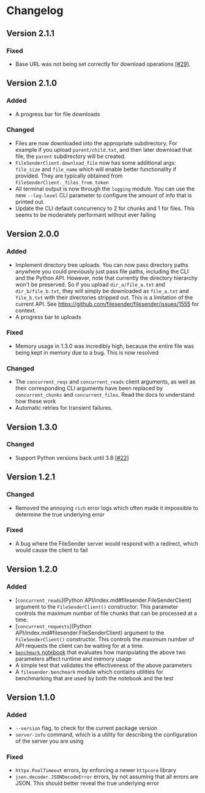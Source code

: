 # Changelog

## Version 2.1.1

### Fixed

* Base URL was not being set correctly for download operations [[#29]](https://github.com/WEHI-ResearchComputing/FileSenderCli/pull/29).

## Version 2.1.0

### Added

* A progress bar for file downloads

### Changed

* Files are now downloaded into the appropriate subdirectory. For example if you upload `parent/child.txt`, and then later download that file, the `parent` subdirectory will be created.
* `FileSenderClient.download_file` now has some additional args: `file_size` and `file_name` which will enable better functionality if provided. They are typically obtained from `FileSenderClient._files_from_token`
* All terminal output is now through the `logging` module. You can use the new `--log-level` CLI parameter to configure the amount of info that is printed out.
* Update the CLI default concurrency to 2 for chunks and 1 for files. This seems to be moderately performant without ever failing

## Version 2.0.0

### Added

* Implement directory tree uploads. You can now pass directory paths anywhere you could previously just pass file paths, including the CLI and the Python API. However, note that currently the directory hierarchy won't be preserved. So if you upload `dir_a/file_a.txt` and `dir_b/file_b.txt`, they will simply be downloaded as `file_a.txt` and `file_b.txt` with their directories stripped out. This is a limitation of the current API. See https://github.com/filesender/filesender/issues/1555 for context.
* A progress bar to uploads

### Fixed

* Memory usage in 1.3.0 was incredibly high, because the entire file was being kept in memory due to a bug. This is now resolved

### Changed

* The `concurrent_reqs` and `concurrent_reads` client arguments, as well as their corresponding CLI arguments have been replaced by `concurrent_chunks` and `concurrent_files`. Read the docs to understand how these work 
* Automatic retries for transient failures.

## Version 1.3.0

### Changed

* Support Python versions back until 3.8 [[#22]](https://github.com/WEHI-ResearchComputing/FileSenderCli/pull/22)

## Version 1.2.1

### Changed

* Removed the annoying `rich` error logs which often made it impossible to determine the true underlying error

### Fixed

* A bug where the FileSender server would respond with a redirect, which would cause the client to fail

## Version 1.2.0

### Added
* [`concurrent_reads`](Python API/index.md#filesender.FileSenderClient) argument to the `FileSenderClient()` constructor. This parameter controls the maximum number of file chunks that can be processed at a time.
* [`concurrent_requests`](Python API/index.md#filesender.FileSenderClient) argument to the `FileSenderClient()` constructor. This controls the maximum number of API requests the client can be waiting for at a time.
* [`benchmark` notebook](https://wehi-researchcomputing.github.io/FileSenderCli/benchmark/) that evaluates how manipulating the above two parameters affect runtime and memory usage
* A simple test that validates the effectiveness of the above parameters
* A `filesender.benchmark` module which contains utilities for benchmarking that are used by both the notebook and the test

## Version 1.1.0

### Added

* `--version` flag, to check for the current package version
* `server-info` command, which is a utility for describing the configuration of the server you are using

### Fixed

* `httpx.PoolTimeout` errors, by enforcing a newer `httpcore` library
* `json.decoder.JSONDecodeError` errors, by not assuming that all errors are JSON. This should better reveal the true underlying error
